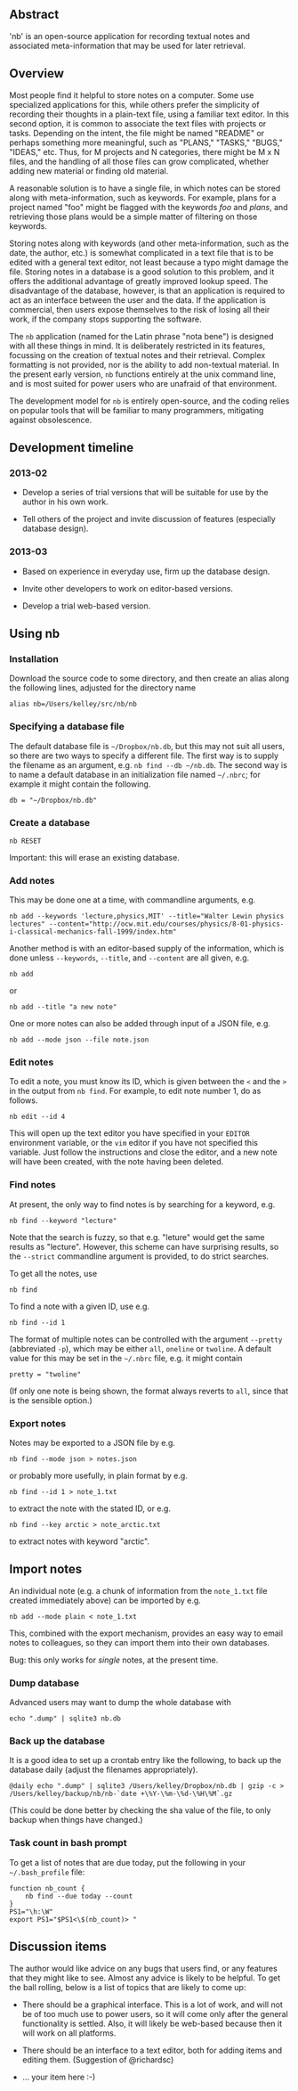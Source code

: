 ## Abstract

'nb' is an open-source application for recording textual notes and associated
meta-information that may be used for later retrieval.

## Overview

Most people find it helpful to store notes on a computer.  Some use specialized
applications for this, while others prefer the simplicity of recording their
thoughts in a plain-text file, using a familiar text editor.  In this second
option, it is common to associate the text files with projects or tasks.
Depending on the intent, the file might be named "README" or perhaps something
more meaningful, such as "PLANS," "TASKS," "BUGS," "IDEAS," etc.  Thus, for M
projects and N categories, there might be M x N files, and the handling of all
those files can grow complicated, whether adding new material or finding old
material.

A reasonable solution is to have a single file, in which notes can be stored
along with meta-information, such as keywords.  For example, plans for a
project named "foo" might be flagged with the keywords *foo* and *plans*, and
retrieving those plans would be a simple matter of filtering on those keywords.

Storing notes along with keywords (and other meta-information, such as the
date, the author, etc.) is somewhat complicated in a text file that is to be
edited with a general text editor, not least because a typo might damage the
file.  Storing notes in a database is a good solution to this problem, and it
offers the additional advantage of greatly improved lookup speed.  The
disadvantage of the database, however, is that an application is required to
act as an interface between the user and the data.  If the application is
commercial, then users expose themselves to the risk of losing all their work,
if the company stops supporting the software.

The ``nb`` application (named for the Latin phrase "nota bene") is designed
with all these things in mind.  It is deliberately restricted in its features,
focussing on the creation of textual notes and their retrieval.  Complex
formatting is not provided, nor is the ability to add non-textual material.  In
the present early version, ``nb`` functions entirely at the unix command line,
and is most suited for power users who are unafraid of that environment.

The development model for ``nb`` is entirely open-source, and the coding relies
on popular tools that will be familiar to many programmers, mitigating against
obsolescence. 

## Development timeline

### 2013-02

* Develop a series of trial versions that will be suitable for use by the
  author in his own work.

* Tell others of the project and invite discussion of features (especially
  database design).

### 2013-03

* Based on experience in everyday use, firm up the database design.

* Invite other developers to work on editor-based versions.

* Develop a trial web-based version.


## Using nb

### Installation

Download the source code to some directory, and then create an alias along the
following lines, adjusted for the directory name

    alias nb=/Users/kelley/src/nb/nb

### Specifying a database file

The default database file is ``~/Dropbox/nb.db``, but this may not suit all
users, so there are two ways to specify a different file.  The first way is to
supply the filename as an argument, e.g. ``nb find --db ~/nb.db``.  The second
way is to name a default database in an initialization file named ``~/.nbrc``;
for example it might contain the following.

    db = "~/Dropbox/nb.db"

### Create a database

    nb RESET

Important: this will erase an existing database.


### Add notes

This may be done one at a time, with commandline arguments, e.g.

    nb add --keywords 'lecture,physics,MIT' --title="Walter Lewin physics lectures" --content="http://ocw.mit.edu/courses/physics/8-01-physics-i-classical-mechanics-fall-1999/index.htm"

Another method is with an editor-based supply of the information, which is done
unless ``--keywords``, ``--title``, and ``--content`` are all given, e.g.

    nb add

or

    nb add --title "a new note"

One or more notes can also be added through input of a JSON file, e.g.

    nb add --mode json --file note.json


### Edit notes

To edit a note, you must know its ID, which is given between the ``<`` and the
``>`` in the output from ``nb find``.  For example, to edit note number 1, do
as follows.

    nb edit --id 4

This will open up the text editor you have specified in your ``EDITOR``
environment variable, or the ``vim`` editor if you have not specified this
variable.  Just follow the instructions and close the editor, and a new note
will have been created, with the note having been deleted.


### Find notes

At present, the only way to find notes is by searching for a keyword, e.g.

    nb find --keyword "lecture"

Note that the search is fuzzy, so that e.g. "leture" would get the same results
as "lecture".  However, this scheme can have surprising results, so the
``--strict`` commandline argument is provided, to do strict searches.

To get all the notes, use

    nb find

To find a note with a given ID, use e.g.

    nb find --id 1

The format of multiple notes can be controlled with the argument ``--pretty``
(abbreviated ``-p``), which may be either ``all``,  ``oneline`` or ``twoline``.
A default value for this may be set in the ``~/.nbrc`` file, e.g.  it might
contain

    pretty = "twoline"

(If only one note is being shown, the format always reverts to ``all``, since
that is the sensible option.)
    

### Export notes

Notes may be exported to a JSON file by e.g.

    nb find --mode json > notes.json

or probably more usefully, in plain format by e.g.

    nb find --id 1 > note_1.txt

to extract the note with the stated ID, or e.g.

    nb find --key arctic > note_arctic.txt

to extract notes with keyword "arctic".

## Import notes

An individual note (e.g. a chunk of information from the ``note_1.txt`` file
created immediately above) can be imported by e.g.

    nb add --mode plain < note_1.txt

This, combined with the export mechanism, provides an easy way to email notes
to colleagues, so they can import them into their own databases.

Bug: this only works for *single* notes, at the present time.

### Dump database

Advanced users may want to dump the whole database with

    echo ".dump" | sqlite3 nb.db

### Back up the database

It is a good idea to set up a crontab entry like the following, to back up the
database daily (adjust the filenames appropriately).

    @daily echo ".dump" | sqlite3 /Users/kelley/Dropbox/nb.db | gzip -c > /Users/kelley/backup/nb/nb-`date +\%Y-\%m-\%d-\%H\%M`.gz

(This could be done better by checking the sha value of the file, to only
backup when things have changed.)

### Task count in bash prompt

To get a list of notes that are due today, put the following in your ``~/.bash_profile`` file:

    function nb_count {
        nb find --due today --count
    }
    PS1="\h:\W"
    export PS1="$PS1<\$(nb_count)> "



## Discussion items

The author would like advice on any bugs that users find, or any features that
they might like to see.  Almost any advice is likely to be helpful.  To get the
ball rolling, below is a list of topics that are likely to come up:

* There should be a graphical interface.  This is a lot of work, and will not
  be of too much use to power users, so it will come only after the general
functionality is settled.  Also, it will likely be web-based because then it
will work on all platforms.

* There should be an interface to a text editor, both for adding items and
  editing them.  (Suggestion of @richardsc)

* ... your item here :-)
